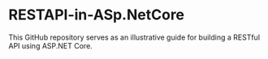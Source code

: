 # RESTAPI-in-ASp.NetCore
This GitHub repository serves as an illustrative guide for building a RESTful API using ASP.NET Core.

